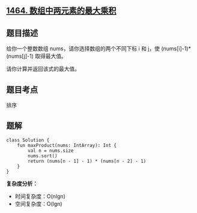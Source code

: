 ## [1464. 数组中两元素的最大乘积](https://leetcode.cn/problems/maximum-product-of-two-elements-in-an-array/)

## 题目描述

给你一个整数数组 nums，请你选择数组的两个不同下标 i 和 j，使 (nums[i]-1)*(nums[j]-1) 取得最大值。

请你计算并返回该式的最大值。

## 题目考点

排序

## 题解
 
```
class Solution {
    fun maxProduct(nums: IntArray): Int {
        val n = nums.size
        nums.sort()
        return (nums[n - 1] - 1) * (nums[n - 2] - 1)
    }
}
```

**复杂度分析：**

- 时间复杂度：O(nlgn)
- 空间复杂度：O(lgn) 
